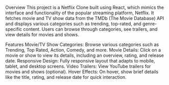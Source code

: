 Overview
This project is a Netflix Clone built using React, which mimics the interface and functionality of the popular streaming platform, Netflix. It fetches movie and TV show data from the TMDb (The Movie Database) API and displays various categories such as trending, top-rated, and genre-specific content. Users can browse through categories, see trailers, and view details for movies and shows.

Features
Movie/TV Show Categories: Browse various categories such as Trending, Top Rated, Action, Comedy, and more.
Movie Details: Click on a movie or show to view its details, including an overview, rating, and release date.
Responsive Design: Fully responsive layout that adapts to mobile, tablet, and desktop screens.
Video Trailers: View YouTube trailers for movies and shows (optional).
Hover Effects: On hover, show brief details like the title, rating, and release date for quick interaction.

